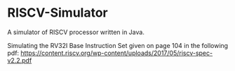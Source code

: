 # RISCV-Simulator
A simulator of RISCV processor written in Java.

Simulating the RV32I Base Instruction Set given on page 104 in the following pdf: 
https://content.riscv.org/wp-content/uploads/2017/05/riscv-spec-v2.2.pdf 
